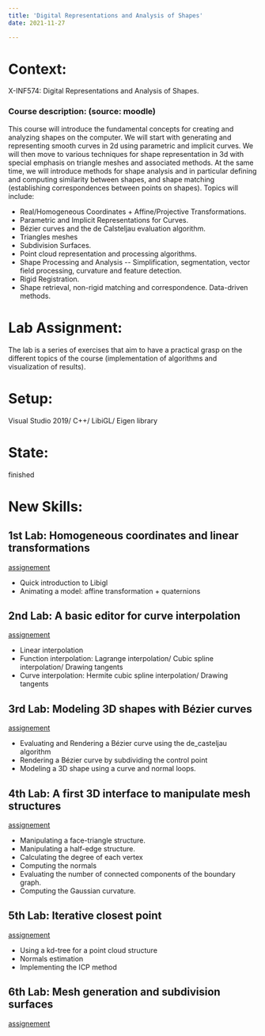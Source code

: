 ```yaml
---
title: 'Digital Representations and Analysis of Shapes'
date: 2021-11-27

---
```


# Context: 
X-INF574: Digital Representations and Analysis of Shapes.

### Course description: (source: moodle)

This course will introduce the fundamental concepts for creating and analyzing shapes on the computer. We will start with generating and representing smooth curves in 2d using parametric and implicit curves. We will then move to various techniques for shape representation in 3d with special emphasis on triangle meshes and associated methods. At the same time, we will introduce methods for shape analysis and in particular defining and computing similarity between shapes, and shape matching (establishing correspondences between points on shapes). Topics will include:

 - Real/Homogeneous Coordinates + Affine/Projective Transformations.
 - Parametric and Implicit Representations for Curves.
 - Bézier curves and the de Calsteljau evaluation algorithm.
 - Triangles meshes
 - Subdivision Surfaces.
 - Point cloud representation and processing algorithms.
 - Shape Processing and Analysis -- Simplification, segmentation, vector field processing, curvature and feature detection.
 - Rigid Registration.
 - Shape retrieval, non-rigid matching and correspondence. Data-driven methods.


# Lab Assignment:
The lab is a series of exercises that aim to have a practical grasp on the different topics of the course (implementation of algorithms and visualization of results).

# Setup:
Visual Studio 2019/ C++/  LibiGL/ Eigen library 


# State:
finished

# New Skills:

## 1st Lab: Homogeneous coordinates and linear transformations

[assignement](https://www.enseignement.polytechnique.fr/informatique/INF574/TD/TD1/INF574-TD1-1.html)

 - Quick introduction to Libigl
 - Animating a model: affine transformation + quaternions

## 2nd Lab: A basic editor for curve interpolation

[assignement](https://www.enseignement.polytechnique.fr/informatique/INF574/TD/TD2/INF574-TD2-1.html)

 - Linear interpolation
 - Function interpolation: Lagrange interpolation/ Cubic spline interpolation/ Drawing tangents
 - Curve interpolation: Hermite cubic spline interpolation/ Drawing tangents

## 3rd Lab: Modeling 3D shapes with Bézier curves

[assignement](https://www.enseignement.polytechnique.fr/informatique/INF574/TD/TD3/INF574-TD3-1.html)

 - Evaluating and Rendering a Bézier curve using the de_casteljau algorithm
 - Rendering a Bézier curve by subdividing the control point
 - Modeling a 3D shape using a curve and normal loops.

## 4th Lab: A first 3D interface to manipulate mesh structures

[assignement](https://www.enseignement.polytechnique.fr/informatique/INF574/TD/TD4/INF574-TD4-1.html)

 - Manipulating a face-triangle structure.
 - Manipulating a half-edge structure.
 - Calculating the degree of each vertex
 - Computing the normals
 - Evaluating the number of connected components of the boundary graph.
 - Computing the Gaussian curvature.

## 5th Lab: Iterative closest point

[assignement](https://www.enseignement.polytechnique.fr/informatique/INF574/TD/TD5/INF574-TD5-1.html)

 - Using a kd-tree for a point cloud structure
 - Normals estimation
 - Implementing the ICP method

## 6th Lab: Mesh generation and subdivision surfaces

[assignement](https://www.enseignement.polytechnique.fr/informatique/INF574/TD/TD6/INF574-TD6-1.html)


